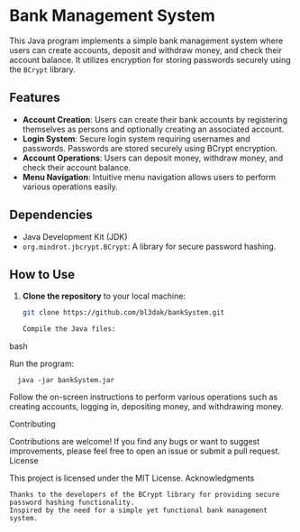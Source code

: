 # Bank Management System

This Java program implements a simple bank management system where users can create accounts, deposit and withdraw money, and check their account balance. It utilizes encryption for storing passwords securely using the `BCrypt` library.

## Features

- **Account Creation**: Users can create their bank accounts by registering themselves as persons and optionally creating an associated account.
- **Login System**: Secure login system requiring usernames and passwords. Passwords are stored securely using BCrypt encryption.
- **Account Operations**: Users can deposit money, withdraw money, and check their account balance.
- **Menu Navigation**: Intuitive menu navigation allows users to perform various operations easily.

## Dependencies

- Java Development Kit (JDK)
- `org.mindrot.jbcrypt.BCrypt`: A library for secure password hashing.

## How to Use

1. **Clone the repository** to your local machine:

   ```bash
   git clone https://github.com/bl3dak/bankSystem.git

   Compile the Java files:

bash



Run the program:

      java -jar bankSystem.jar

    

Follow the on-screen instructions to perform various operations such as creating accounts, logging in, depositing money, and withdrawing money.    

Contributing

Contributions are welcome! If you find any bugs or want to suggest improvements, please feel free to open an issue or submit a pull request.
License

This project is licensed under the MIT License.
Acknowledgments

    Thanks to the developers of the BCrypt library for providing secure password hashing functionality.
    Inspired by the need for a simple yet functional bank management system.

